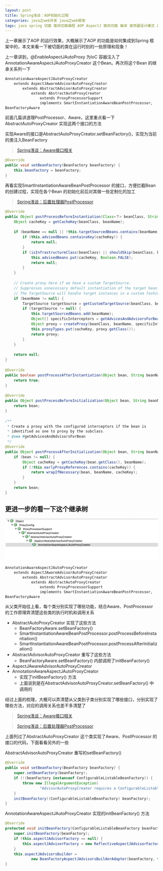```yaml
---
layout: post
title: Spring浅谈：AOP初始化过程
categories: java之web开发 java之web框架 
tags: java spring 切面 面向切面编程 AOP AspectJ 面向切面 编译 装饰器设计模式 声明式事务 IoC IoC容器 spring-context spring-aspects pom Maven 
---
```


上一章展示了AOP 的运行效果，大概展示了AOP 的功能是如何集成到Spring 框架中的，本文来看一下被切面的类在运行时刻的一些原理和现象！

上一章讲到，@EnableAspectJAutoProxy 为IoC 容器注入了AnnotationAwareAspectJAutoProxyCreator 这个Bean。再次将这个Bean 的继承关系列一下

```
AnnotationAwareAspectJAutoProxyCreator
    extends AspectJAwareAdvisorAutoProxyCreator
        extends AbstractAdvisorAutoProxyCreator
            extends AbstractAutoProxyCreator
                extends ProxyProcessorSupport
                implements SmartInstantiationAwareBeanPostProcessor, BeanFactoryAware
```

前面几篇讲道理PostProcessor、Aware，这里重点看一下AbstractAutoProxyCreator 实现这两个接口的方法

实现Aware的接口是AbstractAutoProxyCreator.setBeanFactory()，实现为当前的类注入BeanFactory

>[Spring浅谈：Aware接口相关](http://www.xumenger.com/spring-bean-factory-aware-20200604/)

```java
@Override
public void setBeanFactory(BeanFactory beanFactory) {
    this.beanFactory = beanFactory;
}
```

再看实现SmartInstantiationAwareBeanPostProcessor 的接口，方便拦截Bean 的创建过程，实现在各个Bean 的初始化前后对其做一些定制化的加工

>[Spring浅谈：后置处理器PostProcessor](http://www.xumenger.com/spring-bean-post-processor-20200605/)

```java
@Override
public Object postProcessBeforeInstantiation(Class<？> beanClass, String beanName) throws BeansException {
    Object cacheKey = getCacheKey(beanClass, beanName);

    if (beanName == null || !this.targetSourcedBeans.contains(beanName)) {
        if (this.advisedBeans.containsKey(cacheKey)) {
            return null;
        }
        if (isInfrastructureClass(beanClass) || shouldSkip(beanClass, beanName)) {
            this.advisedBeans.put(cacheKey, Boolean.FALSE);
            return null;
        }
    }

    // Create proxy here if we have a custom TargetSource.
    // Suppresses unnecessary default instantiation of the target bean:
    // The TargetSource will handle target instances in a custom fashion.
    if (beanName != null) {
        TargetSource targetSource = getCustomTargetSource(beanClass, beanName);
        if (targetSource != null) {
            this.targetSourcedBeans.add(beanName);
            Object[] specificInterceptors = getAdvicesAndAdvisorsForBean(beanClass, beanName, targetSource);
            Object proxy = createProxy(beanClass, beanName, specificInterceptors, targetSource);
            this.proxyTypes.put(cacheKey, proxy.getClass());
            return proxy;
        }
    }

    return null;
}

@Override
public boolean postProcessAfterInstantiation(Object bean, String beanName) {
    return true;
}

@Override
public Object postProcessBeforeInitialization(Object bean, String beanName) {
    return bean;
}

/**
 * Create a proxy with the configured interceptors if the bean is
 * identified as one to proxy by the subclass.
 * @see #getAdvicesAndAdvisorsForBean
 */
@Override
public Object postProcessAfterInitialization(Object bean, String beanName) throws BeansException {
    if (bean != null) {
        Object cacheKey = getCacheKey(bean.getClass(), beanName);
        if (!this.earlyProxyReferences.contains(cacheKey)) {
            return wrapIfNecessary(bean, beanName, cacheKey);
        }
    }
    return bean;
}
```

## 更进一步的看一下这个继承树

![](../media/image/2020-06-16/01.png)

```
AnnotationAwareAspectJAutoProxyCreator
    extends AspectJAwareAdvisorAutoProxyCreator
        extends AbstractAdvisorAutoProxyCreator
            extends AbstractAutoProxyCreator
                extends ProxyProcessorSupport
                implements SmartInstantiationAwareBeanPostProcessor, BeanFactoryAware
```

从父类开始往上看，每个类分别实现了哪些功能，结合Aware、PostProcessor 的工作原理弄清楚这些类的执行时机和调用关系

* AbstractAutoProxyCreator 实现了这些方法
    * BeanFactoryAware.setBeanFactory()
    * SmartInstantiationAwareBeanPostProcessor.postProcessBeforeInstantiation()
    * SmartInstantiationAwareBeanPostProcessor.postProcessAfterInitialization()
* AbstractAdvisorAutoProxyCreator 重写了这些方法
    * BeanFactoryAware.setBeanFactory() 内部调用了initBeanFactory()
* AspectJAwareAdvisorAutoProxyCreator
* AnnotationAwareAspectJAutoProxyCreator
    * 实现了initBeanFactory() 方法
    * 上面说到是在AbstractAdvisorAutoProxyCreator.setBeanFactory() 中调用的

经过上面的梳理，大概可以弄清楚从父类到子类分别实现了哪些接口，分别实现了哪些方法，对应的调用关系也差不多清楚了

>[Spring浅谈：Aware接口相关](http://www.xumenger.com/spring-bean-factory-aware-20200604/)

>[Spring浅谈：后置处理器PostProcessor](http://www.xumenger.com/spring-bean-post-processor-20200605/)

上面列过了AbstractAutoProxyCreator 这个类实现了Aware、PostProcessor 的接口的代码，下面看看另外的一些

AbstractAdvisorAutoProxyCreator 重写的setBeanFactory()

```java
@Override
public void setBeanFactory(BeanFactory beanFactory) {
    super.setBeanFactory(beanFactory);
    if (!(beanFactory instanceof ConfigurableListableBeanFactory)) {
        throw new IllegalArgumentException(
                "AdvisorAutoProxyCreator requires a ConfigurableListableBeanFactory: " + beanFactory);
    }
    initBeanFactory((ConfigurableListableBeanFactory) beanFactory);
}
```

AnnotationAwareAspectJAutoProxyCreator 实现的initBeanFactory() 方法

```java
@Override
protected void initBeanFactory(ConfigurableListableBeanFactory beanFactory) {
    super.initBeanFactory(beanFactory);
    if (this.aspectJAdvisorFactory == null) {
        this.aspectJAdvisorFactory = new ReflectiveAspectJAdvisorFactory(beanFactory);
    }
    this.aspectJAdvisorsBuilder =
            new BeanFactoryAspectJAdvisorsBuilderAdapter(beanFactory, this.aspectJAdvisorFactory);
}
```